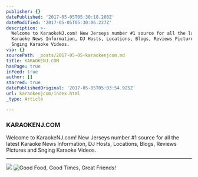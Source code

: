```yaml
---
publisher: {}
datePublished: '2017-05-05T05:30:18.208Z'
dateModified: '2017-05-05T05:30:06.227Z'
description: >-
  Welcome to KaraokeNJ.com! New Jerseys number #1 source for all the latest
  Karaoke News Information, DJ Hosts, Locations, Blogs, Reviews Pictures and
  Snging Karaoke Videos.
via: {}
sourcePath: _posts/2017-05-05-karaokenjcom.md
title: KARAOKENJ.COM
hasPage: true
inFeed: true
author: []
starred: true
datePublishedOriginal: '2017-05-05T05:03:54.925Z'
url: karaokenjcom/index.html
_type: Article

---
```

### **KARAOKENJ.COM**

Welcome to KaraokeNJ.com! New Jerseys number \#1 source for all the latest Karaoke News Information, DJ Hosts, Locations, Blogs, Reviews Pictures and Snging Karaoke Videos.

---

![](https://the-grid-user-content.s3-us-west-2.amazonaws.com/af80b2a6-33e2-4a4d-868d-689c975d25dd.jpg)
![Good Food, Good Times, Great Friends!](https://the-grid-user-content.s3-us-west-2.amazonaws.com/396025e0-36ce-4bd5-a14d-1ba96485b5dc.jpg)